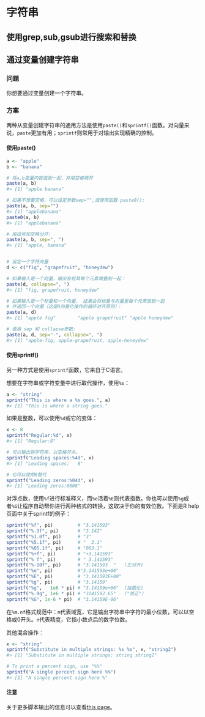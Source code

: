 # 字符串

## 使用grep,sub,gsub进行搜索和替换


## 通过变量创建字符串

### 问题

你想要通过变量创建一个字符串。

### 方案

两种从变量创建字符串的通用方法是使用`paste()`和`sprintf()`函数。对向量来说，`paste`更加有用；`sprintf`则常用于对输出实现精确的控制。

#### 使用paste()

```R
a <- "apple"
b <- "banana"

# 将a,b变量内容连到一起，并用空格隔开
paste(a, b)
#> [1] "apple banana"

# 如果不想要空格，可以设定参数sep="",或使用函数 paste0():
paste(a, b, sep="")
#> [1] "applebanana"
paste0(a, b)
#> [1] "applebanana"

# 用逗号加空格分开:
paste(a, b, sep=", ")
#> [1] "apple, banana"


# 设定一个字符向量
d <- c("fig", "grapefruit", "honeydew")

# 如果输入是一个向量，输出会将其每个元素堆叠到一起：
paste(d, collapse=", ")
#> [1] "fig, grapefruit, honeydew"

# 如果输入是一个标量和一个向量， 结果会将标量与向量里每个元素放到一起
# 并返回一个向量（这是R向量化操作的循环对齐原则）：
paste(a, d)
#> [1] "apple fig"        "apple grapefruit" "apple honeydew"

# 使用 sep 和 collapse参数:
paste(a, d, sep="-", collapse=", ")
#> [1] "apple-fig, apple-grapefruit, apple-honeydew"
```

#### 使用sprintf()

另一种方式是使用`sprintf`函数，它来自于C语言。

想要在字符串或字符变量中进行取代操作，使用`%s`：

```R
a <- "string"
sprintf("This is where a %s goes.", a)
#> [1] "This is where a string goes."
```

如果是整数，可以使用`%d`或它的变体：

```R
x <- 8
sprintf("Regular:%d", x)
#> [1] "Regular:8"

# 可以输出到字符串，以空格开头。
sprintf("Leading spaces:%4d", x)
#> [1] "Leading spaces:   8"

# 也可以使用0替代
sprintf("Leading zeros:%04d", x)
#> [1] "Leading zeros:0008"
```

对浮点数，使用`%f`进行标准释义，而`%e`活着`%E`则代表指数。你也可以使用`%g`或者`%G`让程序自动帮你进行两种格式的转换，这取决于你的有效位数。下面是R help页面中关于sprintf的例子：

```R
sprintf("%f", pi)         # "3.141593"
sprintf("%.3f", pi)       # "3.142"
sprintf("%1.0f", pi)      # "3"
sprintf("%5.1f", pi)      # "  3.1"
sprintf("%05.1f", pi)     # "003.1"
sprintf("%+f", pi)        # "+3.141593"
sprintf("% f", pi)        # " 3.141593"
sprintf("%-10f", pi)      # "3.141593  "   (左对齐)
sprintf("%e", pi)         #"3.141593e+00"
sprintf("%E", pi)         # "3.141593E+00"
sprintf("%g", pi)         # "3.14159"
sprintf("%g",   1e6 * pi) # "3.14159e+06"  (指数化)
sprintf("%.9g", 1e6 * pi) # "3141592.65"   ("修正")
sprintf("%G", 1e-6 * pi)  # "3.14159E-06"
```

在`%m.nf`格式规范中：`m`代表域宽，它是输出字符串中字符的最小位数，可以以空格或0开头。`n`代表精度，它指小数点后的数字位数。

其他混合操作：

```R
x <- "string"
sprintf("Substitute in multiple strings: %s %s", x, "string2")
#> [1] "Substitute in multiple strings: string string2"

# To print a percent sign, use "%%"
sprintf("A single percent sign here %%")
#> [1] "A single percent sign here %"
```

#### 注意

关于更多脚本输出的信息可以查看[this page](http://www.cookbook-r.com/Data_input_and_output/Writing_text_and_output_from_analyses_to_a_file)。